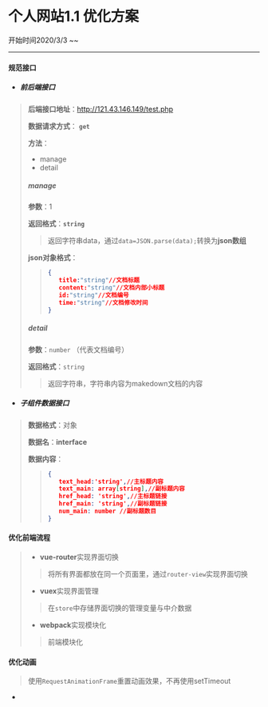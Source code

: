 # 个人网站1.1 优化方案

开始时间2020/3/3  ~~

***

#### 规范接口

* ##### 前后端接口

> **后端接口地址**：http://121.43.146.149/test.php
>
> **数据请求方式**： **`get`**
>
> **方法**：
>
> * manage
> * detail
>
> 
>
> ##### manage
>
> **参数**：1
>
> **返回格式**：**`string`**
>
> > 返回字符串data，通过`data=JSON.parse(data);`转换为**json数组**
>
> **json对象格式**：
>
> >```json
> >{
> >    title:"string"//文档标题
> >    content:"string"//文档内部小标题
> >    id:"string"//文档编号
> >    time:"string"//文档修改时间
> >}
> >```
>
> 
>
> ##### detail
>
> **参数**：`number` （代表文档编号）
>
> **返回格式**：`string`
>
> > 返回字符串，字符串内容为makedown文档的内容



* ##### 子组件数据接口

> **数据格式**：对象
>
> **数据名**：**interface**
>
> **数据内容**：
>
> >```json
> >{
> >    text_head:'string',//主标题内容	
> >    text_main: array[string],//副标题内容	
> >    href_head: 'string',//主标题链接	
> >    href_main: 'string',//副标题链接
> >    num_main: number	//副标题数目
> >}
> >```



#### 优化前端流程

> * **vue-router**实现界面切换
>
> > 将所有界面都放在同一个页面里，通过`router-view`实现界面切换
>
> * **vuex**实现界面管理
>
> > 在`store`中存储界面切换的管理变量与中介数据
>
> * **webpack**实现模块化
>
> > 前端模块化



#### 优化动画

> 使用`RequestAnimationFrame`重置动画效果，不再使用setTimeout

-



